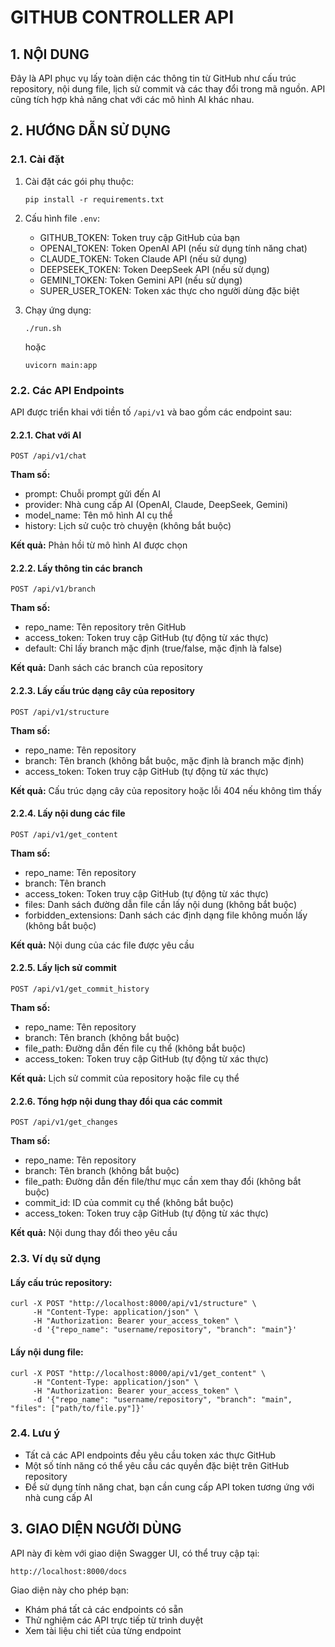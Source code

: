 # GITHUB CONTROLLER API

## 1. NỘI DUNG 
Đây là API phục vụ lấy toàn diện các thông tin từ GitHub như cấu trúc repository, nội dung file, lịch sử commit và các thay đổi trong mã nguồn. API cũng tích hợp khả năng chat với các mô hình AI khác nhau.

## 2. HƯỚNG DẪN SỬ DỤNG

### 2.1. Cài đặt

1. Cài đặt các gói phụ thuộc:
   ```
   pip install -r requirements.txt
   ```

2. Cấu hình file `.env`:
   - GITHUB_TOKEN: Token truy cập GitHub của bạn
   - OPENAI_TOKEN: Token OpenAI API (nếu sử dụng tính năng chat)
   - CLAUDE_TOKEN: Token Claude API (nếu sử dụng)
   - DEEPSEEK_TOKEN: Token DeepSeek API (nếu sử dụng)
   - GEMINI_TOKEN: Token Gemini API (nếu sử dụng)
   - SUPER_USER_TOKEN: Token xác thực cho người dùng đặc biệt

3. Chạy ứng dụng:
   ```
   ./run.sh
   ```
   hoặc
   ```
   uvicorn main:app
   ```

### 2.2. Các API Endpoints

API được triển khai với tiền tố `/api/v1` và bao gồm các endpoint sau:

#### 2.2.1. Chat với AI
```
POST /api/v1/chat
```

**Tham số:**
- prompt: Chuỗi prompt gửi đến AI
- provider: Nhà cung cấp AI (OpenAI, Claude, DeepSeek, Gemini)
- model_name: Tên mô hình AI cụ thể
- history: Lịch sử cuộc trò chuyện (không bắt buộc)

**Kết quả:** Phản hồi từ mô hình AI được chọn

#### 2.2.2. Lấy thông tin các branch
```
POST /api/v1/branch
```

**Tham số:**
- repo_name: Tên repository trên GitHub
- access_token: Token truy cập GitHub (tự động từ xác thực)
- default: Chỉ lấy branch mặc định (true/false, mặc định là false)

**Kết quả:** Danh sách các branch của repository

#### 2.2.3. Lấy cấu trúc dạng cây của repository
```
POST /api/v1/structure
```

**Tham số:**
- repo_name: Tên repository
- branch: Tên branch (không bắt buộc, mặc định là branch mặc định)
- access_token: Token truy cập GitHub (tự động từ xác thực)

**Kết quả:** Cấu trúc dạng cây của repository hoặc lỗi 404 nếu không tìm thấy

#### 2.2.4. Lấy nội dung các file
```
POST /api/v1/get_content
```

**Tham số:**
- repo_name: Tên repository
- branch: Tên branch
- access_token: Token truy cập GitHub (tự động từ xác thực)
- files: Danh sách đường dẫn file cần lấy nội dung (không bắt buộc)
- forbidden_extensions: Danh sách các định dạng file không muốn lấy (không bắt buộc)

**Kết quả:** Nội dung của các file được yêu cầu

#### 2.2.5. Lấy lịch sử commit
```
POST /api/v1/get_commit_history
```

**Tham số:**
- repo_name: Tên repository
- branch: Tên branch (không bắt buộc)
- file_path: Đường dẫn đến file cụ thể (không bắt buộc)
- access_token: Token truy cập GitHub (tự động từ xác thực)

**Kết quả:** Lịch sử commit của repository hoặc file cụ thể

#### 2.2.6. Tổng hợp nội dung thay đổi qua các commit
```
POST /api/v1/get_changes
```

**Tham số:**
- repo_name: Tên repository
- branch: Tên branch (không bắt buộc)
- file_path: Đường dẫn đến file/thư mục cần xem thay đổi (không bắt buộc)
- commit_id: ID của commit cụ thể (không bắt buộc)
- access_token: Token truy cập GitHub (tự động từ xác thực)

**Kết quả:** Nội dung thay đổi theo yêu cầu

### 2.3. Ví dụ sử dụng

#### Lấy cấu trúc repository:
```
curl -X POST "http://localhost:8000/api/v1/structure" \
     -H "Content-Type: application/json" \
     -H "Authorization: Bearer your_access_token" \
     -d '{"repo_name": "username/repository", "branch": "main"}'
```

#### Lấy nội dung file:
```
curl -X POST "http://localhost:8000/api/v1/get_content" \
     -H "Content-Type: application/json" \
     -H "Authorization: Bearer your_access_token" \
     -d '{"repo_name": "username/repository", "branch": "main", "files": ["path/to/file.py"]}'
```

### 2.4. Lưu ý

- Tất cả các API endpoints đều yêu cầu token xác thực GitHub
- Một số tính năng có thể yêu cầu các quyền đặc biệt trên GitHub repository
- Để sử dụng tính năng chat, bạn cần cung cấp API token tương ứng với nhà cung cấp AI

## 3. GIAO DIỆN NGƯỜI DÙNG

API này đi kèm với giao diện Swagger UI, có thể truy cập tại:
```
http://localhost:8000/docs
```

Giao diện này cho phép bạn:
- Khám phá tất cả các endpoints có sẵn
- Thử nghiệm các API trực tiếp từ trình duyệt
- Xem tài liệu chi tiết của từng endpoint


